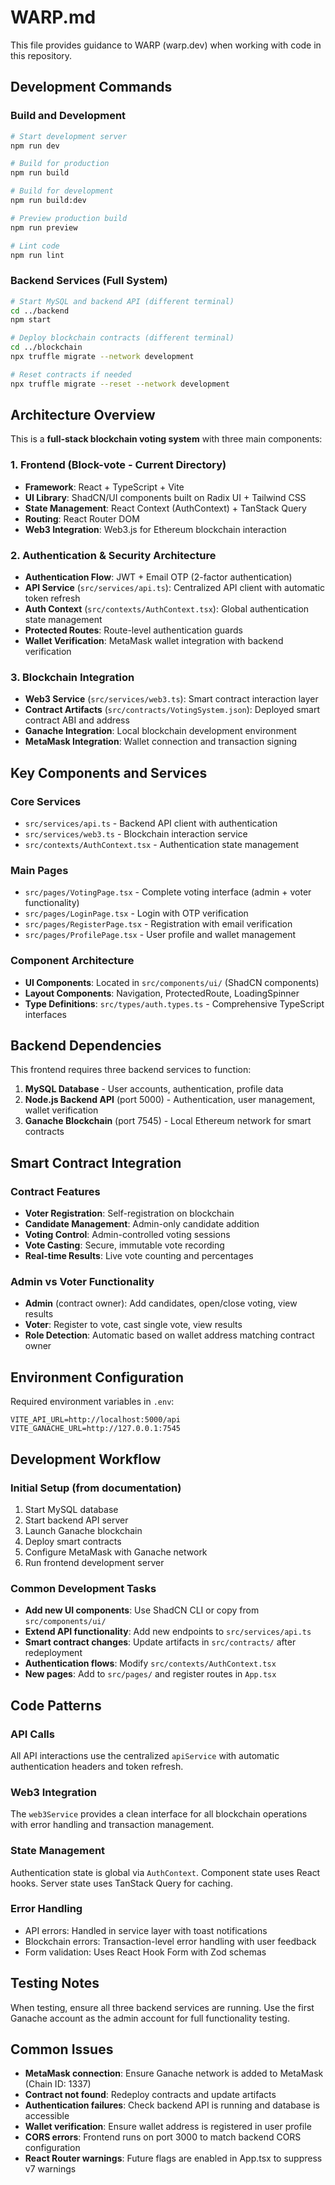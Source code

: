 # WARP.md

This file provides guidance to WARP (warp.dev) when working with code in this repository.

## Development Commands

### Build and Development
```bash
# Start development server
npm run dev

# Build for production
npm run build

# Build for development
npm run build:dev

# Preview production build
npm run preview

# Lint code
npm run lint
```

### Backend Services (Full System)
```bash
# Start MySQL and backend API (different terminal)
cd ../backend
npm start

# Deploy blockchain contracts (different terminal) 
cd ../blockchain
npx truffle migrate --network development

# Reset contracts if needed
npx truffle migrate --reset --network development
```

## Architecture Overview

This is a **full-stack blockchain voting system** with three main components:

### 1. Frontend (Block-vote - Current Directory)
- **Framework**: React + TypeScript + Vite
- **UI Library**: ShadCN/UI components built on Radix UI + Tailwind CSS
- **State Management**: React Context (AuthContext) + TanStack Query
- **Routing**: React Router DOM
- **Web3 Integration**: Web3.js for Ethereum blockchain interaction

### 2. Authentication & Security Architecture
- **Authentication Flow**: JWT + Email OTP (2-factor authentication)
- **API Service** (`src/services/api.ts`): Centralized API client with automatic token refresh
- **Auth Context** (`src/contexts/AuthContext.tsx`): Global authentication state management
- **Protected Routes**: Route-level authentication guards
- **Wallet Verification**: MetaMask wallet integration with backend verification

### 3. Blockchain Integration
- **Web3 Service** (`src/services/web3.ts`): Smart contract interaction layer
- **Contract Artifacts** (`src/contracts/VotingSystem.json`): Deployed smart contract ABI and address
- **Ganache Integration**: Local blockchain development environment
- **MetaMask Integration**: Wallet connection and transaction signing

## Key Components and Services

### Core Services
- `src/services/api.ts` - Backend API client with authentication
- `src/services/web3.ts` - Blockchain interaction service
- `src/contexts/AuthContext.tsx` - Authentication state management

### Main Pages
- `src/pages/VotingPage.tsx` - Complete voting interface (admin + voter functionality)
- `src/pages/LoginPage.tsx` - Login with OTP verification
- `src/pages/RegisterPage.tsx` - Registration with email verification
- `src/pages/ProfilePage.tsx` - User profile and wallet management

### Component Architecture
- **UI Components**: Located in `src/components/ui/` (ShadCN components)
- **Layout Components**: Navigation, ProtectedRoute, LoadingSpinner
- **Type Definitions**: `src/types/auth.types.ts` - Comprehensive TypeScript interfaces

## Backend Dependencies

This frontend requires three backend services to function:

1. **MySQL Database** - User accounts, authentication, profile data
2. **Node.js Backend API** (port 5000) - Authentication, user management, wallet verification
3. **Ganache Blockchain** (port 7545) - Local Ethereum network for smart contracts

## Smart Contract Integration

### Contract Features
- **Voter Registration**: Self-registration on blockchain
- **Candidate Management**: Admin-only candidate addition
- **Voting Control**: Admin-controlled voting sessions
- **Vote Casting**: Secure, immutable vote recording
- **Real-time Results**: Live vote counting and percentages

### Admin vs Voter Functionality
- **Admin** (contract owner): Add candidates, open/close voting, view results
- **Voter**: Register to vote, cast single vote, view results
- **Role Detection**: Automatic based on wallet address matching contract owner

## Environment Configuration

Required environment variables in `.env`:
```
VITE_API_URL=http://localhost:5000/api
VITE_GANACHE_URL=http://127.0.0.1:7545
```

## Development Workflow

### Initial Setup (from documentation)
1. Start MySQL database
2. Start backend API server
3. Launch Ganache blockchain
4. Deploy smart contracts
5. Configure MetaMask with Ganache network
6. Run frontend development server

### Common Development Tasks
- **Add new UI components**: Use ShadCN CLI or copy from `src/components/ui/`
- **Extend API functionality**: Add new endpoints to `src/services/api.ts`
- **Smart contract changes**: Update artifacts in `src/contracts/` after redeployment
- **Authentication flows**: Modify `src/contexts/AuthContext.tsx`
- **New pages**: Add to `src/pages/` and register routes in `App.tsx`

## Code Patterns

### API Calls
All API interactions use the centralized `apiService` with automatic authentication headers and token refresh.

### Web3 Integration
The `web3Service` provides a clean interface for all blockchain operations with error handling and transaction management.

### State Management
Authentication state is global via `AuthContext`. Component state uses React hooks. Server state uses TanStack Query for caching.

### Error Handling
- API errors: Handled in service layer with toast notifications
- Blockchain errors: Transaction-level error handling with user feedback
- Form validation: Uses React Hook Form with Zod schemas

## Testing Notes

When testing, ensure all three backend services are running. Use the first Ganache account as the admin account for full functionality testing.

## Common Issues

- **MetaMask connection**: Ensure Ganache network is added to MetaMask (Chain ID: 1337)
- **Contract not found**: Redeploy contracts and update artifacts
- **Authentication failures**: Check backend API is running and database is accessible
- **Wallet verification**: Ensure wallet address is registered in user profile
- **CORS errors**: Frontend runs on port 3000 to match backend CORS configuration
- **React Router warnings**: Future flags are enabled in App.tsx to suppress v7 warnings

